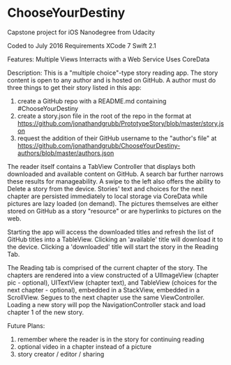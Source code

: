 # ChooseYourDestiny
Capstone project for iOS Nanodegree from Udacity

Coded to July 2016 Requirements
XCode 7
Swift 2.1

Features:
Multiple Views
Interracts with a Web Service
Uses CoreData

Description:
This is a "multiple choice"-type story reading app. The story content is open to any author and is hosted on GitHub. A author must do three things to get their story listed in this app:
1) create a GitHub repo with a README.md containing #ChooseYourDestiny
2) create a story.json file in the root of the repo in the format at https://github.com/jonathandgrubb/PrototypeStory/blob/master/story.json
3) request the addition of their GitHub username to the "author's file" at https://github.com/jonathandgrubb/ChooseYourDestiny-authors/blob/master/authors.json

The reader itself contains a TabView Controller that displays both downloaded and available content on GitHub. A search bar further narrows these results for manageability. A swipe to the left also offers the ability to Delete a story from the device. Stories' text and choices for the next chapter are persisted immediately to local storage via CoreData while pictures are lazy loaded (on demand). The pictures themselves are either stored on GitHub as a story "resource" or are hyperlinks to pictures on the web. 

Starting the app will access the downloaded titles and refresh the list of GitHub titles into a TableView. Clicking an 'available' title will download it to the device. Clicking a 'downloaded' title will start the story in the Reading Tab.

The Reading tab is comprised of the current chapter of the story. The chapters are rendered into a view constructed of a UIImageView (chapter pic - optional), UITextView (chapter text), and TableView (choices for the next chapter - optional), embedded in a StackView, embedded in a ScrollView. Segues to the next chapter use the same ViewController. Loading a new story will pop the NavigationController stack and load chapter 1 of the new story.

Future Plans:
1) remember where the reader is in the story for continuing reading
2) optional video in a chapter instead of a picture
3) story creator / editor / sharing 

